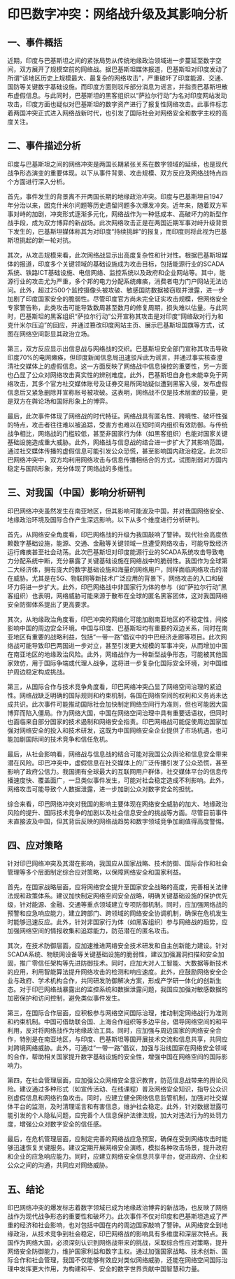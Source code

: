 # 印巴数字冲突：网络战升级及其影响分析

## 一、事件概括

近期，印度与巴基斯坦之间的紧张局势从传统地缘政治领域进一步蔓延至数字空间，双方展开了规模空前的网络战。据巴基斯坦媒体报道，巴基斯坦对印度发动了所谓“该地区历史上规模最大、最复杂的网络攻击”，严重破坏了印度能源、交通、国防等关键数字基础设施。而印度方面则驳斥部分消息为谣言，并指责巴基斯坦散布虚假信息。与此同时，巴基斯坦的黑客组织以“萨拉尔行动”为名对印度网站发动攻击，印度方面也疑似对巴基斯坦的数字资产进行了报复性网络攻击。此事件标志着两国冲突正式进入网络战新时代，也引发了国际社会对网络安全和数字主权的高度关注。

## 二、事件描述分析

印度与巴基斯坦之间的网络冲突是两国长期紧张关系在数字领域的延续，也是现代战争形态演变的重要体现。以下从事件背景、攻击规模、双方反应及网络战特点四个方面进行深入分析。

首先，事件发生的背景离不开两国长期的地缘政治冲突。印度与巴基斯坦自1947年分治以来，因克什米尔问题等历史遗留问题多次爆发冲突。近年来，随着双方军事对峙的加剧，冲突形式逐渐多元化，网络战作为一种低成本、高破坏力的新型作战手段，成为双方博弈的新战场。此次网络攻击正是在两国近期军事对峙升级背景下发生的，巴基斯坦媒体称其为对印度“持续挑衅”的报复，而印度则将此视为巴基斯坦挑起的新一轮对抗。

其次，从攻击规模来看，此次网络战显示出高度复杂性和针对性。根据巴基斯坦媒体的报道，印度多个关键领域的基础设施成为攻击目标，包括能源行业的SCADA系统、铁路ICT基础设施、电信网络、监控系统以及政府和企业网站等。其中，能源行业的攻击尤为严重，多个邦的电力分配系统瘫痪，消费者电力门户网站无法访问。此外，超过2500个监控摄像头被攻破、敏感国防数据被窃取并泄露，进一步加剧了印度国家安全的脆弱性。尽管印度官方尚未完全证实攻击规模，但网络安全专家警告称，此类攻击可能导致数周甚至数月的修复周期，损失难以估量。与此同时，巴基斯坦的黑客组织“萨拉尔行动”公开宣称其攻击是对印度“网络敌对行为和克什米尔压迫”的回应，并通过篡改印度网站主页、展示巴基斯坦国旗等方式，试图在网络空间彰显其政治立场。

第三，双方反应显示出信息战与网络战的交织。巴基斯坦安全部门宣称其攻击导致印度70%的电网瘫痪，但印度新闻信息局迅速驳斥此为谣言，并通过事实核查澄清社交媒体上的虚假信息。这一方面反映了网络战中信息操控的重要性，另一方面也凸显了公众对网络攻击真实性的辨别难度。此外，巴基斯坦自身也未能幸免于网络攻击，其多个官方社交媒体账号及证券交易所网站疑似遭到黑客入侵，发布虚假信息后又紧急删除并宣称账号被攻破。这表明，网络战不仅是技术层面的较量，更是双方在舆论场和国际形象上的博弈。

最后，此次事件体现了网络战的时代特征。网络战具有匿名性、跨境性、破坏性强的特点，攻击者往往难以被追踪，受害方也难以在短时间内组织有效防御。与传统战争相比，网络战的门槛较低，甚至非国家行为体（如黑客组织）也能对国家关键基础设施造成重大威胁。此外，网络战与信息战的结合进一步扩大了其影响范围，通过社交媒体传播的虚假信息可能引发公众恐慌，甚至影响国内政治稳定。此次印巴网络冲突中，双方均利用网络攻击与信息传播相结合的方式，试图削弱对方国内稳定与国际形象，充分体现了网络战的多维性。

## 三、对我国（中国）影响分析研判

印巴网络冲突虽然发生在南亚地区，但其影响可能波及中国，并对我国网络安全、地缘政治环境及国际合作产生深远影响。以下从多个维度进行分析研判。

首先，从网络安全角度看，印巴网络战的升级为我国敲响了警钟。现代社会高度依赖数字基础设施，能源、交通、金融等关键领域一旦遭受网络攻击，可能导致经济运行瘫痪甚至社会动荡。此次巴基斯坦对印度能源行业的SCADA系统攻击导致电力分配系统中断，充分暴露了关键基础设施在网络战中的脆弱性。我国作为全球第二大经济体，拥有庞大的数字基础设施和海量的网络用户，同样面临网络攻击的潜在威胁。尤其是在5G、物联网等新技术广泛应用的背景下，网络攻击的入口和破坏力将进一步扩大。此外，印巴网络战中非国家行为体的参与（如“萨拉尔行动”黑客组织）也表明，网络威胁可能来源于散布在全球的匿名黑客团体，这对我国网络安全防御体系提出了更高要求。

其次，从地缘政治角度看，印巴冲突的网络化可能加剧南亚地区的不稳定性，间接影响中国的周边安全环境。中国与印度、巴基斯坦均有重要的双边关系，同时在南亚地区有重要的战略利益，包括“一带一路”倡议中的中巴经济走廊等项目。此次网络战可能导致印巴两国进一步对立，甚至引发更大规模的军事冲突，从而增加中国在南亚地区的地缘政治风险。此外，网络战作为一种新型战争形态，可能被其他国家效仿，用于国际争端或代理人战争，这将进一步复杂化国际安全环境，对中国维护周边稳定构成挑战。

第三，从国际合作与技术竞争角度看，印巴网络冲突凸显了网络空间治理的紧迫性。网络战缺乏明确的国际规则和约束机制，各国在网络空间的权利和义务尚未达成共识。此次事件可能推动国际社会加快制定网络空间行为准则，但也可能因大国博弈而陷入僵局。作为网络大国，中国在网络空间治理中具有重要话语权，但同时也面临来自部分国家的技术遏制和网络安全指责。印巴网络战可能促使周边国家加强对网络安全的投入和技术研发，这既为中国网络安全企业提供了市场机遇，也可能加剧国际间的技术竞争和信任危机。

最后，从社会影响看，网络战与信息战的结合可能对我国公众舆论和信息安全带来潜在风险。印巴冲突中，虚假信息在社交媒体上的广泛传播引发了公众恐慌，甚至影响了政府公信力。我国拥有全球最大的互联网用户群体，社交媒体平台的信息传播速度快、覆盖面广，一旦类似事件发生，可能对社会稳定造成不利影响。此外，网络攻击可能导致个人数据泄露，进一步加剧公众对数字安全的担忧。

综合来看，印巴网络冲突对我国的影响主要体现在网络安全威胁的加大、地缘政治风险的提升、国际技术竞争的加剧以及社会信息安全的挑战等方面。尽管目前事件未直接波及中国，但其背后反映的网络战趋势和数字领域竞争加剧值得高度警惕。

## 四、应对策略

针对印巴网络冲突及其潜在影响，我国应从国家战略、技术防御、国际合作和社会管理等多个层面制定综合应对策略，以保障网络安全和国家利益。

首先，在国家战略层面，应将网络安全提升至国家安全战略的高度，完善相关法律法规和政策体系。建议加快制定网络空间安全战略，明确关键基础设施的保护优先级，针对能源、金融、交通等重点领域建立专项防御机制。同时，应加强网络战的预警和应急响应能力，建立跨部门、跨领域的网络安全协调机制，确保在危机发生时能够迅速反应。此外，针对非国家行为体（如黑客组织）参与网络战的趋势，应加强网络空间的情报收集和追踪能力，防范潜在的匿名攻击。

其次，在技术防御层面，应加速推进网络安全技术研发和自主创新能力建设。针对SCADA系统、物联网设备等关键基础设施的脆弱性，建议加强漏洞扫描和安全加固，推广零信任架构等先进防御技术。同时，应加大对人工智能、大数据等新技术的应用，利用智能算法提升网络攻击的检测和响应速度。此外，应鼓励网络安全企业与政府、学术机构合作，共同研发防御解决方案，形成产学研一体化的创新生态。对于印巴网络战暴露出的监控系统和数据泄露问题，我国应加强对敏感数据的加密保护和访问控制，避免类似事件发生。

第三，在国际合作层面，应积极参与网络空间国际治理，推动制定网络战行为准则和约束机制。中国可借助联合国、上海合作组织等多边平台，倡导网络空间的和平利用，反对将网络战作为地缘政治工具。同时，应加强与周边国家的网络安全合作，特别是在南亚地区，与印度、巴基斯坦等国开展技术交流和信息共享，共同应对跨境网络威胁。此外，可通过“一带一路”倡议，加强与沿线国家在网络安全领域的合作，帮助相关国家提升数字基础设施的安全性，增强中国在网络空间的国际影响力。

第四，在社会管理层面，应加强公众网络安全意识教育，防范信息战带来的舆论风险。建议通过多种形式（如宣传活动、在线课程）普及网络安全知识，指导公众识别虚假信息和网络钓鱼攻击。同时，应建立健全网络信息监管机制，加强对社交媒体平台的监测，及时清理谣言和有害信息，维护社会稳定。此外，针对数据泄露可能引发的个人隐私问题，应完善个人信息保护法律法规，加大对违法行为的处罚力度，增强公众对数字安全的信任感。

最后，在危机管理层面，应制定完善的网络战应急预案，确保在受到网络攻击时能够迅速恢复关键服务。建议定期开展网络安全演练，模拟各种攻击场景，提升政府和企业的应急响应能力。同时，应建立网络安全信息共享平台，促进政府、企业和公众之间的沟通，共同应对网络威胁。

## 五、结论

印巴网络冲突的爆发标志着数字领域已成为地缘政治博弈的新战场，也反映了网络战作为现代战争形态的重要性和破坏力。此次事件不仅对印度和巴基斯坦造成了严重的经济和社会影响，也对包括中国在内的周边国家敲响了警钟。从网络安全到地缘政治，从技术竞争到社会稳定，印巴网络战的影响具有多维度和深层次特点。我国作为网络大国，必须深刻认识到网络战带来的挑战，采取综合性应对策略，提升网络安全防御能力，维护国家利益和数字主权。通过加强国家战略、技术创新、国际合作和社会管理，我国不仅能够有效应对类似网络威胁，还能在网络空间国际治理中发挥更大作用，为构建和平、安全的数字世界贡献中国智慧和力量。